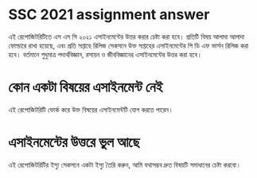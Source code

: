 # SSC 2021 assignment answer
এই রেপোজিটরিটিতে এস এস সি ২০২১ এসাইনমেন্টের উত্তর করার চেষ্টা করা হবে। প্রতিটি বিষয় আলাদা আলাদা ফোল্ডারে রাখা হয়েছে, এবং প্রতি সপ্তাহে রিলিজ সেকসনে উক্ত সপ্তাহের এসাইনমেন্টের পি ডি এফ ভার্সন রিলিজ করা হবে।
বর্তমানে শুধুমাত্র পদার্থবিজ্ঞান, রসায়ন ও জীববিজ্ঞানের এসাইনমেন্টের উত্তর করা হবে।

# কোন একটা বিষয়ের এসাইনমেন্ট নেই
এই রেপোজিটরিটি ফোর্ক করে উক্ত বিষয়ের এসাইনমেন্টটি যোগ করতে পারেন। 

# এসাইনমেন্টের উত্তরে ভুল আছে 
এই রেপোজিটরিটির ইস্যু সেকসনে একটা ইস্যু তৈরি করুন, আমি যথাসম্ভব দ্রুত বিষয়টি সমাধানের চেষ্টা করবো। 
